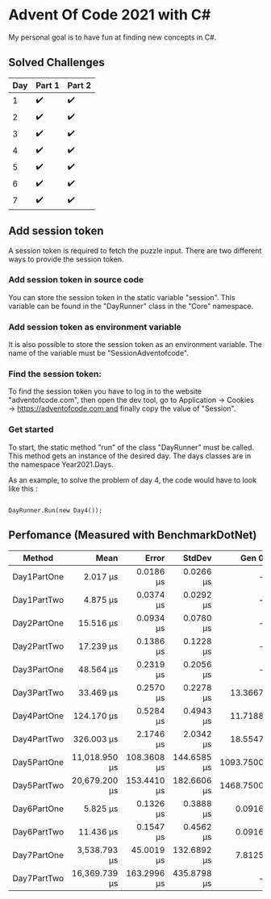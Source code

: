 
# Advent Of Code 2021 with C#

My personal goal is to have fun at finding new concepts in C#.
 

 
## Solved Challenges
| Day | Part 1 | Part 2 |
|-----|--------|--------|
|1    | ✔️     |    ✔️ |
|2    | ✔️     |    ✔️ |
|3    | ✔️     |    ✔️ |
|4    | ✔️     |    ✔️ |
|5    | ✔️     |    ✔️ |
|6    | ✔️     |    ✔️ |
|7    | ✔️     |    ✔️ |


## Add session token

 A session token is required to fetch the puzzle input. There are two different ways to provide the session token.

### Add session token in source code


You can store the session token in the static variable "session". This variable can be found in the "DayRunner" class in the "Core" namespace.




### Add session token as environment variable

It is also possible to store the session token as an environment variable. The name of the variable must be "SessionAdventofcode".



### Find the session token:

To find the session token you have to log in to the website "adventofcode.com", then open the dev tool, go to Application → Cookies → https://adventofcode.com and finally copy the value of "Session".




### Get started

To start, the static method "run" of the class "DayRunner" must be called. This method gets an instance of the desired day. The days classes are in the namespace Year2021.Days.

As an example, to solve the problem of day 4, the code would have to look like this :
<pre><code class='language-cs'>
DayRunner.Run(new Day4());
</code></pre>


## Perfomance (Measured with BenchmarkDotNet)
|      Method |          Mean |       Error |      StdDev |     Gen 0 |    Gen 1 |    Gen 2 |    Allocated |
|------------ |--------------:|------------:|------------:|----------:|---------:|---------:|-------------:|
| Day1PartOne |      2.017 μs |   0.0186 μs |   0.0266 μs |         - |        - |        - |            - |
| Day1PartTwo |      4.875 μs |   0.0374 μs |   0.0292 μs |         - |        - |        - |            - |
| Day2PartOne |     15.516 μs |   0.0934 μs |   0.0780 μs |         - |        - |        - |            - |
| Day2PartTwo |     17.239 μs |   0.1386 μs |   0.1228 μs |         - |        - |        - |            - |
| Day3PartOne |     48.564 μs |   0.2319 μs |   0.2056 μs |         - |        - |        - |         72 B |
| Day3PartTwo |     33.469 μs |   0.2570 μs |   0.2278 μs |   13.3667 |   0.7324 |        - |       111 Kb |
| Day4PartOne |    124.170 μs |   0.5284 μs |   0.4943 μs |   11.7188 |   2.4414 |        - |        99 Kb |
| Day4PartTwo |    326.003 μs |   2.1746 μs |   2.0342 μs |   18.5547 |   3.4180 |        - |       158 Kb |
| Day5PartOne | 11,018.950 μs | 108.3608 μs | 144.6585 μs | 1093.7500 | 812.5000 | 765.6250 |        11 Mb |
| Day5PartTwo | 20,679.200 μs | 153.4410 μs | 182.6606 μs | 1468.7500 | 906.2500 | 843.7500 |        23 Mb |
| Day6PartOne |      5.825 μs |   0.1326 μs |   0.3888 μs |    0.0916 |        - |        - |        784 B |
| Day6PartTwo |     11.436 μs |   0.1547 μs |   0.4562 μs |    0.0916 |        - |        - |        784 B |
| Day7PartOne |  3,538.793 μs |  45.0019 μs | 132.6892 μs |    7.8125 |        - |        - |        93 Kb |
| Day7PartTwo | 16,369.739 μs | 163.2996 μs | 435.8798 μs |         - |        - |        - |        93 Kb |


